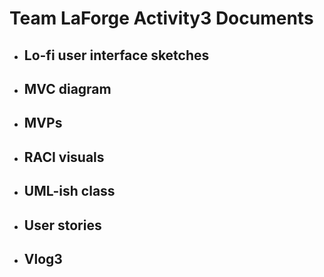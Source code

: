 # Team LaForge Activity3 Documents

* ## Lo-fi user interface sketches
* ## MVC diagram
* ## MVPs
* ## RACI visuals
* ## UML-ish class
* ## User stories
* ## Vlog3 
